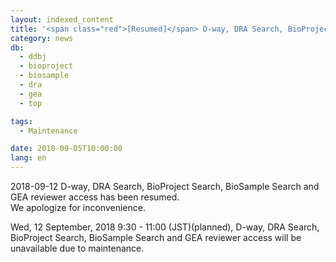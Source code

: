 ```yaml
---
layout: indexed_content
title: '<span class="red">[Resumed]</span> D-way, DRA Search, BioProject Search, BioSample Search, GEA reviewer access will be unavailable（12 Sep, 9:30 - 11:00）'
category: news
db:
  - ddbj
  - bioproject
  - biosample
  - dra
  - gea
  - top

tags:
  - Maintenance

date: 2018-09-05T10:00:00
lang: en
---
```


<p><span class="red">2018-09-12 D-way, DRA Search, BioProject Search, BioSample Search and GEA reviewer access has been resumed.<br>We apologize for inconvenience.</span></p>

<p>Wed, 12 September, 2018 9:30 - 11:00 (JST)(planned), D-way, DRA Search, BioProject Search, BioSample Search and GEA reviewer access will be unavailable due to maintenance.</p>
